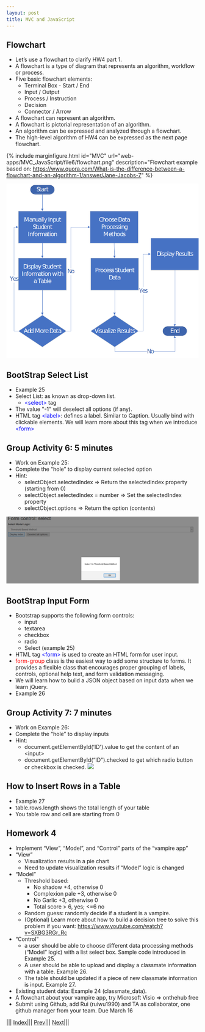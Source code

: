 ```yaml
---
layout: post
title: MVC and JavaScript
---
```


## Flowchart

* Let’s use a flowchart to clarify HW4 part 1.
* A flowchart is a type of diagram that represents an algorithm, workflow or process.
* Five basic flowchart elements:
  * Terminal Box - Start / End
  * Input / Output
  * Process / Instruction
  * Decision
  * Connector / Arrow
* A flowchart can represent an algorithm.
* A flowchart is pictorial representation of an algorithm.
* An algorithm can be expressed and analyzed through a flowchart.
* The high-level algorithm of HW4 can be expressed as the next page flowchart.

{% include marginfigure.html id="MVC" url="web-apps/MVC_JavaScript/file6/flowchart.png" description="Flowchart example based on: https://www.quora.com/What-is-the-difference-between-a-flowchart-and-an-algorithm-1/answer/Jane-Jacobs-7" %}

![](flowchart1.png)

## BootStrap Select List
* Example 25
* Select List: as known as drop-down list.
  * <font color=blue>&lt;select&gt;</font> tag
* The value "-1" will deselect all options (if any).
* HTML tag <font color=blue>&lt;label&gt;</font>: defines a label. Similar to Caption. Usually bind with clickable elements. We will learn more about this tag when we introduce <font color=blue>&lt;form&gt;</font>

## Group Activity 6: 5 minutes
* Work on Example 25:
* Complete the “hole” to display current selected option
* Hint:
  * selectObject.selectedIndex => Return the selectedIndex property (starting from 0)
  * selectObject.selectedIndex = number => Set the selectedIndex property
  * selectObject.options => Return the option (contents)

![](ga.png)

## BootStrap Input Form
* Bootstrap supports the following form controls:
  * input
  * textarea
  * checkbox
  * radio
  * Select (example 25)
* HTML tag <font color=blue>&lt;form&gt;</font>  is used to create an HTML form for user input.
* <font color=red>form-group</font> class is the easiest way to add some structure to forms. It provides a flexible class that encourages proper grouping of labels, controls, optional help text, and form validation messaging.
* We will learn how to build a JSON object based on input data when we learn jQuery.
* Example 26

## Group Activity 7: 7 minutes
* Work on Example 26:
* Complete the “hole” to display inputs
* Hint:
  * document.getElementById(‘ID').value to get the content of an &lt;input&gt;
  * document.getElementById(“ID").checked to get which radio button or checkbox is checked.
![](ga1.png)

## How to Insert Rows in a Table
* Example 27
* table.rows.length shows the total length of your table
* You table row and cell are starting from 0

## Homework 4
* Implement “View”, “Model”, and “Control” parts of the “vampire app”
* “View”
  * Visualization results in a pie chart
  * Need to update visualization results if “Model” logic is changed
* “Model” 
  * Threshold based:
    * No shadow +4, otherwise 0
    * Complexion pale +3, otherwise 0
    * No Garlic +3, otherwise 0
    * Total score > 6, yes; <=6 no
  * Random guess: randomly decide if a student is a vampire.
  * (Optional) Learn more about how to build a decision tree to solve this problem if you want: <https://www.youtube.com/watch?v=SXBG3RGr_Rc>
* “Control”
  * a user should be able to choose different data processing methods (“Model” logic) with a list select box. Sample code introduced in Example 25.
  * A user should be able to upload and display a classmate information with a table. Example 26. 
  * The table should be updated if a piece of new classmate information is input. Example 27.
* Existing student data: Example 24 (classmate_data).
* A flowchart about your vampire app, try Microsoft Visio => onthehub free
* Submit using Github, add Rui (ruiwu1990) and TA as collaborator, one github manager from your team. Due March 16


||| [Index](../../)||| [Prev](../file5/)||| [Next](../file7/)|||





















